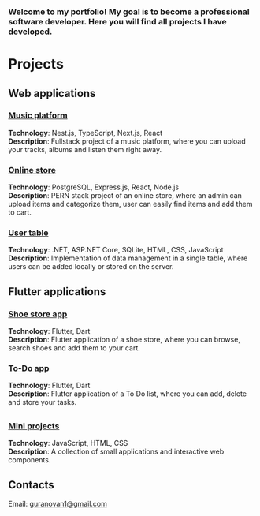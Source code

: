 ### Welcome to my portfolio! My goal is to become a professional software developer. Here you will find all projects I have developed.

# Projects

## Web applications 
### [Music platform](https://github.com/guryanovyan/music-platform-project)
**Technology**: Nest.js, TypeScript, Next.js, React  
**Description**: Fullstack project of a music platform, where you can upload your tracks, albums and listen them right away.

### [Online store](https://github.com/guryanovyan/online-store-project)
**Technology**: PostgreSQL, Express.js, React, Node.js    
**Description**: PERN stack project of an online store, where an admin can upload items and categorize them, user can easily find items and add them to cart.

### [User table](https://github.com/guryanovyan/user-table)
**Technology**: .NET, ASP.NET Core, SQLite, HTML, CSS, JavaScript    
**Description**: Implementation of data management in a single table, where users can be added locally or stored on the server.

## Flutter applications
### [Shoe store app](https://github.com/guryanovyan/shoe-store-app)
**Technology**: Flutter, Dart   
**Description**: Flutter application of a shoe store, where you can browse, search shoes and add them to your cart.

### [To-Do app](https://github.com/guryanovyan/to-do-app)
**Technology**: Flutter, Dart    
**Description**: Flutter application of a To Do list, where you can add, delete and store your tasks.

##

### [Mini projects](https://github.com/guryanovyan/mini-projects)
**Technology**: JavaScript, HTML, CSS    
**Description**: A collection of small applications and interactive web components.

## Contacts
Email: guranovan1@gmail.com
